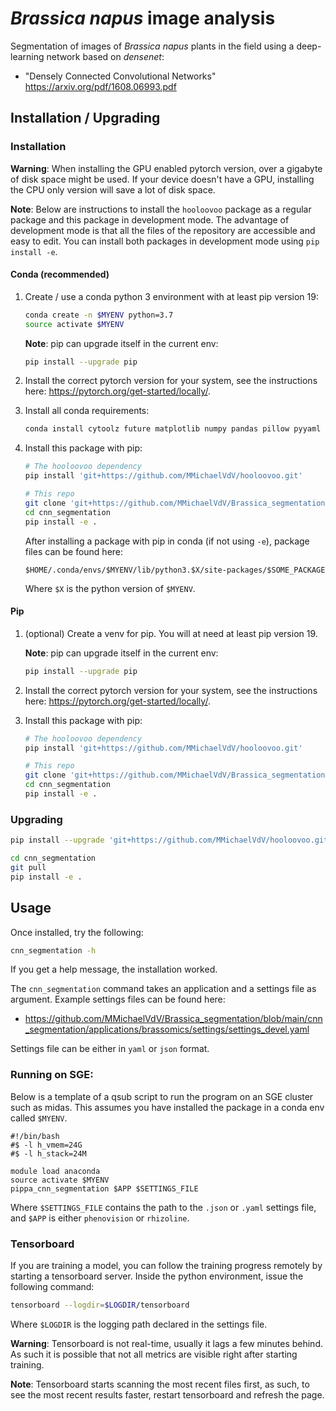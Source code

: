 # *Brassica napus* image analysis

Segmentation of images of *Brassica napus* plants in the field using a deep-learning network based on *densenet*:
- "Densely Connected Convolutional Networks" <https://arxiv.org/pdf/1608.06993.pdf>

## Installation / Upgrading

### Installation

__Warning__: When installing the GPU enabled pytorch version, over a gigabyte of disk space might be used.
If your device doesn't have a GPU, installing the CPU only version will save a lot of disk space.

__Note__: Below are instructions to install the `hooloovoo` package as a regular
package and this package in development mode.
The advantage of development mode is that all the files of the repository are
accessible and easy to edit.
You can install both packages in development mode using `pip install -e`.
   
#### Conda (recommended)
1) Create / use a conda python 3 environment with at least pip version 19:

   ```bash
   conda create -n $MYENV python=3.7
   source activate $MYENV
   ```
   
   __Note__: pip can upgrade itself in the current env:

   ```bash
   pip install --upgrade pip
   ```
   
2) Install the correct pytorch version for your system, see the instructions here: <https://pytorch.org/get-started/locally/>.

3) Install all conda requirements:

   ```bash
   conda install cytoolz future matplotlib numpy pandas pillow pyyaml scikit-image scipy tensorboard tensorflow
   ```
   
4) Install this package with pip:
   ```bash
   # The hooloovoo dependency
   pip install 'git+https://github.com/MMichaelVdV/hooloovoo.git'
   
   # This repo
   git clone 'git+https://github.com/MMichaelVdV/Brassica_segmentation.git'
   cd cnn_segmentation
   pip install -e .
   ```
   
   After installing a package with pip in conda (if not using `-e`), package files can be found here:

   ```
   $HOME/.conda/envs/$MYENV/lib/python3.$X/site-packages/$SOME_PACKAGE
   ```

   Where `$X` is the python version of `$MYENV`.

#### Pip

1) (optional) Create a venv for pip. You will at need at least pip version 19.

   __Note__: pip can upgrade itself in the current env:

   ```bash
   pip install --upgrade pip
   ```

2) Install the correct pytorch version for your system, see the instructions here: <https://pytorch.org/get-started/locally/>.

3) Install this package with pip:

   ```bash
   # The hooloovoo dependency
   pip install 'git+https://github.com/MMichaelVdV/hooloovoo.git'
   
   # This repo
   git clone 'git+https://github.com/MMichaelVdV/Brassica_segmentation.git'
   cd cnn_segmentation
   pip install -e .
   ```

### Upgrading

```bash
pip install --upgrade 'git+https://github.com/MMichaelVdV/hooloovoo.git'

cd cnn_segmentation
git pull
pip install -e .
```

## Usage

Once installed, try the following:

```bash
cnn_segmentation -h
```

If you get a help message, the installation worked.

The `cnn_segmentation` command takes an application and a settings file as argument.
Example settings files can be found here:

* <https://github.com/MMichaelVdV/Brassica_segmentation/blob/main/cnn_segmentation/applications/brassomics/settings/settings_devel.yaml>

Settings file can be either in `yaml` or `json` format.

### Running on SGE:

Below is a template of a qsub script to run the program on an SGE cluster such as midas.
This assumes you have installed the package in a conda env called `$MYENV`.

```
#!/bin/bash
#$ -l h_vmem=24G
#$ -l h_stack=24M

module load anaconda
source activate $MYENV
pippa_cnn_segmentation $APP $SETTINGS_FILE
```

Where `$SETTINGS_FILE` contains the path to the `.json` or `.yaml` settings file,
and `$APP` is either `phenovision` or `rhizoline`.

### Tensorboard

If you are training a model, you can follow the training progress remotely by starting a tensorboard server.
Inside the python environment, issue the following command:

```bash
tensorboard --logdir=$LOGDIR/tensorboard
```

Where `$LOGDIR` is the logging path declared in the settings file.

__Warning__: Tensorboard is not real-time, usually it lags a few minutes behind.
As such it is possible that not all metrics are visible right after starting training.

__Note__: Tensorboard starts scanning the most recent files first, as such, to
see the most recent results faster, restart tensorboard and refresh the page.
